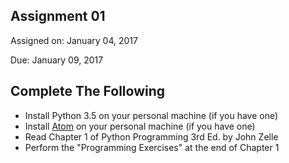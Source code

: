 ## Assignment 01
Assigned on: January 04, 2017

Due: January 09, 2017

## Complete The Following
* Install Python 3.5 on your personal machine (if you have one)
* Install [Atom](https://atom.io/) on your personal machine (if you have one)
* Read Chapter 1 of Python Programming 3rd Ed. by John Zelle
* Perform the "Programming Exercises" at the end of Chapter 1

